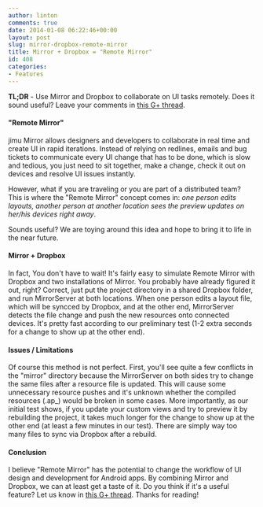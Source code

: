 ```yaml
---
author: linton
comments: true
date: 2014-01-08 06:22:46+00:00
layout: post
slug: mirror-dropbox-remote-mirror
title: Mirror + Dropbox = "Remote Mirror"
id: 408
categories:
- Features
---
```


**TL;DR** - Use Mirror and Dropbox to collaborate on UI tasks remotely. Does it sound useful? Leave your comments in [this G+ thread](https://plus.google.com/105955309246186974515/posts/EDLNNSwQemJ).



#### "Remote Mirror"


jimu Mirror allows designers and developers to collaborate in real time and create UI in rapid iterations. Instead of relying on redlines, emails and bug tickets to communicate every UI change that has to be done, which is slow and tedious, you just need to sit together, make a change, check it out on devices and resolve UI issues instantly.

However, what if you are traveling or you are part of a distributed team? This is where the "Remote Mirror" concept comes in: _one person edits layouts, another person at another location sees the preview updates on her/his devices right away_.

Sounds useful? We are toying around this idea and hope to bring it to life in the near future.



#### Mirror + Dropbox


In fact, You don't have to wait! It's fairly easy to simulate Remote Mirror with Dropbox and two installations of Mirror. You probably have already figured it out, right? Correct, just put the project directory in a shared Dropbox folder, and run MirrorServer at both locations. When one person edits a layout file, which will be syncced by Dropbox, and at the other end, MirrorServer detects the file change and push the new resources onto connected devices. It's pretty fast according to our preliminary test (1-2 extra seconds for a change to show up at the other end).



#### Issues / Limitations


Of course this method is not perfect. First, you'll see quite a few conflicts in the "mirror" directory because the MirrorServer on both sides try to change the same files after a resource file is updated. This will cause some unnecessary resource pushes and it's unknown whether the compiled resources (.ap_) would be broken in some cases. More importantly, as our initial test shows, if you update your custom views and try to preview it by rebuilding the project, it takes much longer for the change to show up at the other end (at least a few minutes in our test). There are simply way too many files to sync via Dropbox after a rebuild. 



#### Conclusion


I believe "Remote Mirror" has the potential to change the workflow of UI design and development for Android apps. By combining Mirror and Dropbox, we can at least get a taste of it. Do you think if it's a useful feature? Let us know in [this G+ thread](https://plus.google.com/105955309246186974515/posts/EDLNNSwQemJ). Thanks for reading!
